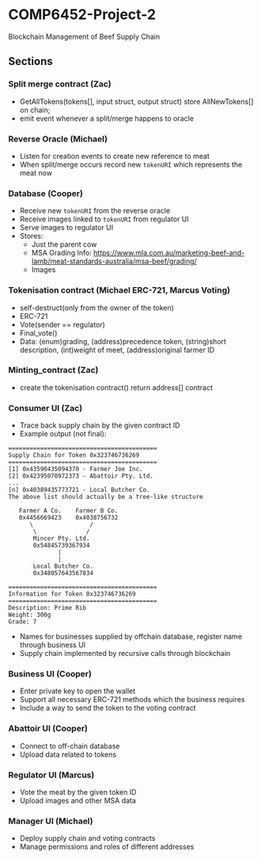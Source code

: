 # COMP6452-Project-2
Blockchain Management of Beef Supply Chain


## Sections

### Split merge contract (Zac)
  * GetAllTokens(tokens[], input struct, output struct) store AllNewTokens[] on chain; 
  * emit event whenever a split/merge happens to oracle
  
### Reverse Oracle (Michael)
  * Listen for creation events to create new reference to meat
  * When split/merge occurs record new `tokenURI` which represents the meat now
  
### Database (Cooper)
  * Receive new `tokenURI` from the reverse oracle
  * Receive images linked to `tokenURI` from regulator UI
  * Serve images to regulator UI
  * Stores: 
    * Just the parent cow
    * MSA Grading Info: https://www.mla.com.au/marketing-beef-and-lamb/meat-standards-australia/msa-beef/grading/
    * Images
  
### Tokenisation contract (Michael ERC-721, Marcus Voting)
  * self-destruct(only from the owner of the token)
  * ERC-721
  * Vote(sender == regulator)
  * Final_vote() 
  * Data: (enum)grading,
          (address)precedence token,
          (string)short description,
          (int)weight of meet,
          (address)original farmer ID

### Minting_contract (Zac)
 * create the tokenisation contract() return address[] contract

### Consumer UI (Zac)
  *  Trace back supply chain by the given contract ID
  * Example output (not final):
  ```
==========================================
Supply Chain for Token 0x323746736269
==========================================
[1] 0x43590435094370 - Farmer Joe Inc.
[2] 0x42395070972373 - Abattoir Pty. Ltd.
...
[n] 0x40389435773721 - Local Butcher Co.
The above list should actually be a tree-like structure

     Farmer A Co.    Farmer B Co.
     0x4456669423    0x4038756732
        \                /
         \              /
         Mincer Pty. Ltd.
         0x54845739367934
                |
                |
         Local Butcher Co.
         0x348057643567834
  
==========================================
Information for Token 0x323746736269
==========================================
Description: Prime Rib
Weight: 300g
Grade: 7
```
 * Names for businesses supplied by offchain database, register name through business UI
 * Supply chain implemented by recursive calls through blockchain

### Business UI (Cooper)
  * Enter private key to open the wallet
  * Support all necessary ERC-721 methods which the business requires
  * Include a way to send the token to the voting contract
  
### Abattoir UI (Cooper)
  * Connect to off-chain database
  * Upload data related to tokens

### Regulator UI (Marcus)
  * Vote the meat by the given token ID
  * Upload images and other MSA data
  
### Manager UI (Michael)
  * Deploy supply chain and voting contracts
  * Manage permissions and roles of different addresses
